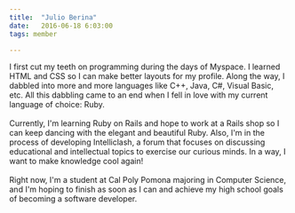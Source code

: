 ```yaml
---
title:  "Julio Berina"
date:   2016-06-18 6:03:00
tags: member

---
```


I first cut my teeth on programming during the days of Myspace. I learned HTML and CSS so I can make better layouts for my profile.  Along the way,
I dabbled into more and more languages like C++, Java, C#, Visual Basic, etc.  All this dabbling came to an end when I fell in love with my current
language of choice: Ruby. <br /><br />
Currently, I'm learning Ruby on Rails and hope to work at a Rails shop so I can keep dancing with the elegant and beautiful Ruby. Also, I'm in the process
of developing Intelliclash, a forum that focuses on discussing educational and intellectual topics to exercise our curious minds. In a way, I want to
make knowledge cool again! <br /><br />
Right now, I'm a student at Cal Poly Pomona majoring in Computer Science, and I'm hoping to finish as soon as I can and achieve my high school goals
of becoming a software developer.<br /><br />
